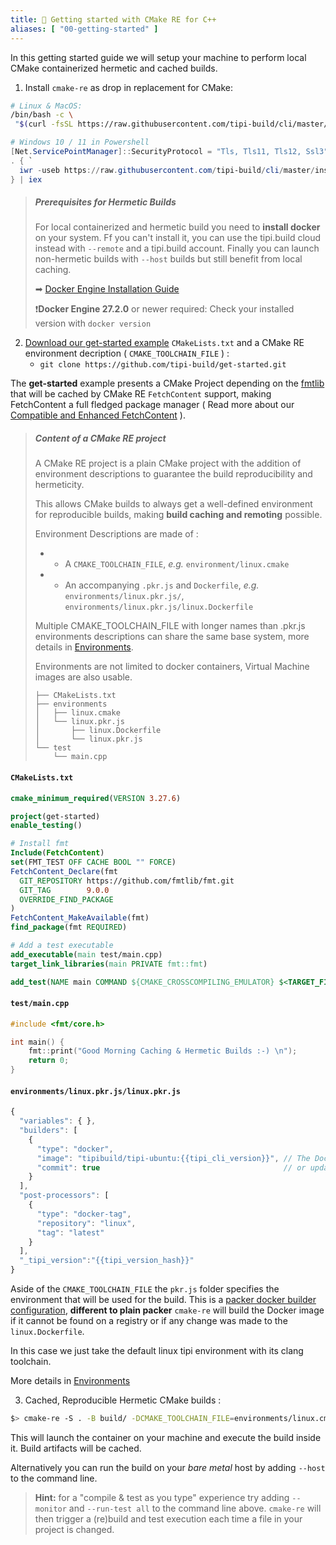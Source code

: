 ```yaml
---
title: 🚀 Getting started with CMake RE for C++
aliases: [ "00-getting-started" ]
---
```


In this getting started guide we will setup your machine to perform local CMake containerized hermetic and cached builds.

1. Install `cmake-re` as drop in replacement for CMake:

```bash
# Linux & MacOS:
/bin/bash -c \
 "$(curl -fsSL https://raw.githubusercontent.com/tipi-build/cli/master/install/install_for_macos_linux.sh)"
```

```powershell
# Windows 10 / 11 in Powershell
[Net.ServicePointManager]::SecurityProtocol = "Tls, Tls11, Tls12, Ssl3"
. { `
  iwr -useb https://raw.githubusercontent.com/tipi-build/cli/master/install/install_for_windows.ps1 `
} | iex

```

> ##### Prerequisites for Hermetic Builds
>
> For local containerized and hermetic build you need to **install docker** on your system. Ff you can't install it, you can use the tipi.build cloud instead with `--remote` and a tipi.build account. Finally you can launch non-hermetic builds with `--host` builds but still benefit from local caching.
>
> ➡ [Docker Engine Installation Guide](https://docs.docker.com/engine/install/) 
>
> ❗️**Docker Engine 27.2.0** or newer required: Check your installed version with `docker version`
> 

2. [Download our get-started example](https://github.com/tipi-build/get-started) `CMakeLists.txt` and a CMake RE environment decription ( `CMAKE_TOOLCHAIN_FILE` ) : 
     - `git clone https://github.com/tipi-build/get-started.git`

The **get-started** example presents a CMake Project depending on the [fmtlib](https://fmt.dev) that will be cached by CMake RE `FetchContent` support, making FetchContent a full fledged package manager ( Read more about our [Compatible and Enhanced FetchContent](https://github.com/tipi-build/cmake-tipi-provider) ).

> ##### Content of a CMake RE project
> A CMake RE project is a plain CMake project with the addition of environment descriptions to guarantee the build reproducibility and hermeticity.
> 
> This allows CMake builds to always get a well-defined environment for reproducible builds, making **build caching and remoting** possible.
> 
> Environment Descriptions are made of :
>   - * A `CMAKE_TOOLCHAIN_FILE`, _e.g._ `environment/linux.cmake`
>   - * An accompanying `.pkr.js` and `Dockerfile`, _e.g._ `environments/linux.pkr.js/`, `environments/linux.pkr.js/linux.Dockerfile`
>
> Multiple CMAKE_TOOLCHAIN_FILE with longer names than .pkr.js environments descriptions can share the same base system, more details in [Environments](/documentation/0400-environments).
> 
> Environments are not limited to docker containers, Virtual Machine images are also usable.
> 
> ```
> ├── CMakeLists.txt
> ├── environments
> │   ├── linux.cmake
> │   └── linux.pkr.js
> │       ├── linux.Dockerfile
> │       └── linux.pkr.js
> └── test
>     └── main.cpp
> ```
> 


#### `CMakeLists.txt`
```cmake
cmake_minimum_required(VERSION 3.27.6)

project(get-started)
enable_testing()

# Install fmt
Include(FetchContent)
set(FMT_TEST OFF CACHE BOOL "" FORCE)
FetchContent_Declare(fmt
  GIT_REPOSITORY https://github.com/fmtlib/fmt.git
  GIT_TAG        9.0.0
  OVERRIDE_FIND_PACKAGE
)
FetchContent_MakeAvailable(fmt)
find_package(fmt REQUIRED)

# Add a test executable
add_executable(main test/main.cpp)
target_link_libraries(main PRIVATE fmt::fmt)

add_test(NAME main COMMAND ${CMAKE_CROSSCOMPILING_EMULATOR} $<TARGET_FILE:main> )
```

#### `test/main.cpp`
```cpp
#include <fmt/core.h>

int main() {
    fmt::print("Good Morning Caching & Hermetic Builds :-) \n"); 
    return 0;
}
```

#### `environments/linux.pkr.js/linux.pkr.js`
```js
{
  "variables": { },
  "builders": [
    {
      "type": "docker",
      "image": "tipibuild/tipi-ubuntu:{{tipi_cli_version}}", // The Docker to use
      "commit": true                                         // or update when Dockerfile present
    }
  ],
  "post-processors": [
    { 
      "type": "docker-tag",
      "repository": "linux",
      "tag": "latest"
    }
  ],
  "_tipi_version":"{{tipi_version_hash}}"
}
```
Aside of the `CMAKE_TOOLCHAIN_FILE` the `pkr.js` folder specifies the environment that will be used for the build.
This is a [packer docker builder configuration](https://developer.hashicorp.com/packer/integrations/hashicorp/docker/latest/components/builder/docker), **different to plain packer** `cmake-re` will build the Docker image if it cannot be found on a registry or if any change was made to the `linux.Dockerfile`.

In this case we just take the default linux tipi environment with its clang toolchain. 

More details in [Environments](/documentation/0400-environments)

3. Cached, Reproducible Hermetic CMake builds :

```bash
$> cmake-re -S . -B build/ -DCMAKE_TOOLCHAIN_FILE=environments/linux.cmake
```

This will launch the container on your machine and execute the build inside it. Build artifacts will be cached.

Alternatively you can run the build on your *bare metal* host by adding `--host` to the command line.

> **Hint:** for a "compile & test as you type" experience try adding `--monitor` and `--run-test all` to the command line above. `cmake-re` will then trigger a (re)build and test execution each time a file in your project is changed.
